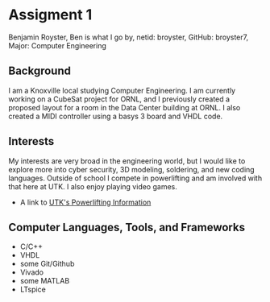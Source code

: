 # Assigment 1
Benjamin Royster, Ben is what I go by, netid: broyster, GitHub: broyster7, Major: Computer Engineering 
## Background
I am a Knoxville local studying Computer Engineering. I am currently working on a CubeSat project for ORNL, and I previously created a proposed layout for a room in the Data Center building at ORNL. I also created a MIDI controller using a basys 3 board and VHDL code.
## Interests
My interests are very broad in the engineering world, but I would like to explore more into cyber security, 3D modeling, soldering, and new coding languages. Outside of school I compete in powerlifting and am involved with that here at UTK. I also enjoy playing video games.
* A link to [UTK's Powerlifting Information](https://utk.campuslabs.com/engage/organization/powerlifting)
## Computer Languages, Tools, and Frameworks
* C/C++
* VHDL
* some Git/Github
* Vivado
* some MATLAB
* LTspice
